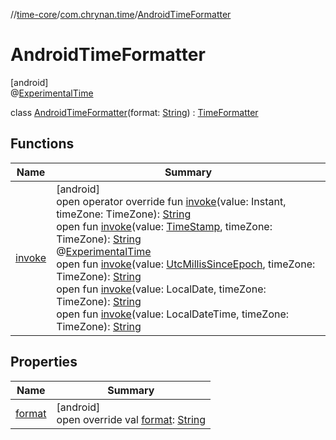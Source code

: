 //[time-core](../../../index.md)/[com.chrynan.time](../index.md)/[AndroidTimeFormatter](index.md)

# AndroidTimeFormatter

[android]\
@[ExperimentalTime](https://kotlinlang.org/api/latest/jvm/stdlib/kotlin.time/-experimental-time/index.html)

class [AndroidTimeFormatter](index.md)(format: [String](https://kotlinlang.org/api/latest/jvm/stdlib/kotlin/-string/index.html)) : [TimeFormatter](../../../../time-core/com.chrynan.time/-time-formatter/index.md)

## Functions

| Name | Summary |
|---|---|
| [invoke](invoke.md) | [android]<br>open operator override fun [invoke](invoke.md)(value: Instant, timeZone: TimeZone): [String](https://kotlinlang.org/api/latest/jvm/stdlib/kotlin/-string/index.html)<br>open fun [invoke](index.md#-529041462%2FFunctions%2F219598131)(value: [TimeStamp](../../../../time-core/com.chrynan.time/-time-stamp/index.md), timeZone: TimeZone): [String](https://kotlinlang.org/api/latest/jvm/stdlib/kotlin/-string/index.html)<br>@[ExperimentalTime](https://kotlinlang.org/api/latest/jvm/stdlib/kotlin.time/-experimental-time/index.html)<br>open fun [invoke](index.md#-427062329%2FFunctions%2F219598131)(value: [UtcMillisSinceEpoch](../-utc-millis-since-epoch/index.md#1361117230%2FExtensions%2F219598131), timeZone: TimeZone): [String](https://kotlinlang.org/api/latest/jvm/stdlib/kotlin/-string/index.html)<br>open fun [invoke](index.md#-1377612210%2FFunctions%2F219598131)(value: LocalDate, timeZone: TimeZone): [String](https://kotlinlang.org/api/latest/jvm/stdlib/kotlin/-string/index.html)<br>open fun [invoke](index.md#968901505%2FFunctions%2F219598131)(value: LocalDateTime, timeZone: TimeZone): [String](https://kotlinlang.org/api/latest/jvm/stdlib/kotlin/-string/index.html) |

## Properties

| Name | Summary |
|---|---|
| [format](format.md) | [android]<br>open override val [format](format.md): [String](https://kotlinlang.org/api/latest/jvm/stdlib/kotlin/-string/index.html) |
